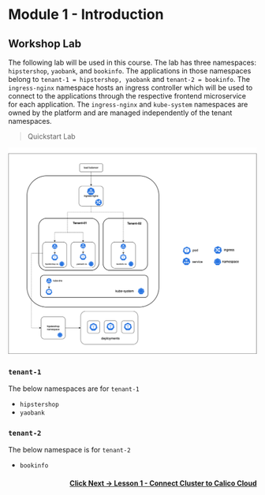 # Module 1 - Introduction

## Workshop Lab

The following lab will be used in this course. The lab has three namespaces: `hipstershop`, `yaobank`, and `bookinfo`. The applications in those namespaces belong to `tenant-1 = hipstershop, yaobank` and `tenant-2 = bookinfo`. The `ingress-nginx` namespace hosts an ingress controller which will be used to connect to the applications through the respective frontend microservice for each application. The `ingress-nginx` and `kube-system` namespaces are owned by the platform and are managed independently of the tenant namespaces. 

> Quickstart Lab

![lab partitions](images/lab-partitions.png)

### `tenant-1`

The below namespaces are for `tenant-1`
- `hipstershop`
- `yaobank`

### `tenant-2`

The below namespace is for `tenant-2`
- `bookinfo`

#### <div align="right">  [ Click Next -> Lesson 1 - Connect Cluster to Calico Cloud](https://github.com/tigera-cs/quickstart-self-service/blob/main/modules/connect-cluster-to-calico-cloud.md) </div>

